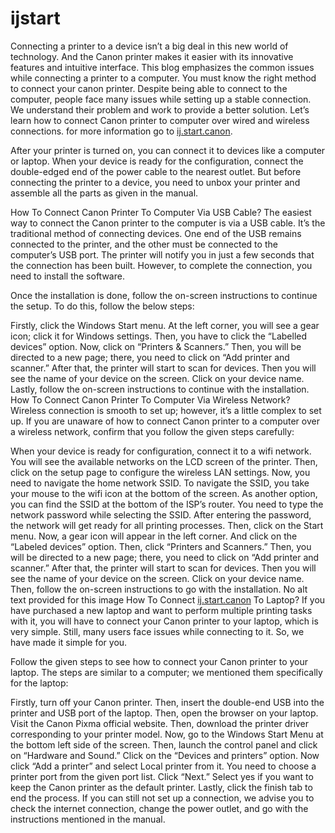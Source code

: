 # ijstart

Connecting a printer to a device isn’t a big deal in this new world of technology. And the Canon printer makes it easier with its innovative features and intuitive interface. This blog emphasizes the common issues while connecting a printer to a computer. You must know the right method to connect your canon printer. Despite being able to connect to the computer, people face many issues while setting up a stable connection. We understand their problem and work to provide a better solution. Let’s learn how to connect Canon printer to computer over wired and wireless connections. for more information go to <a href="https://github.com/ijstartkannon/ijstartkanon/">ij.start.canon</a>.

After your printer is turned on, you can connect it to devices like a computer or laptop. When your device is ready for the configuration, connect the double-edged end of the power cable to the nearest outlet. But before connecting the printer to a device, you need to unbox your printer and assemble all the parts as given in the manual.



How To Connect Canon Printer To Computer Via USB Cable?
The easiest way to connect the Canon printer to the computer is via a USB cable. It’s the traditional method of connecting devices. One end of the USB remains connected to the printer, and the other must be connected to the computer’s USB port. The printer will notify you in just a few seconds that the connection has been built. However, to complete the connection, you need to install the software.

Once the installation is done, follow the on-screen instructions to continue the setup. To do this, follow the below steps:

Firstly, click the Windows Start menu.
At the left corner, you will see a gear icon; click it for Windows settings.
Then, you have to click the “Labelled devices” option.
Now, click on “Printers & Scanners.”
Then, you will be directed to a new page; there, you need to click on “Add printer and scanner.”
After that, the printer will start to scan for devices. Then you will see the name of your device on the screen. Click on your device name.
Lastly, follow the on-screen instructions to continue with the installation.
How To Connect Canon Printer To Computer Via Wireless Network?
Wireless connection is smooth to set up; however, it’s a little complex to set up. If you are unaware of how to connect Canon printer to a computer over a wireless network, confirm that you follow the given steps carefully:

When your device is ready for configuration, connect it to a wifi network.
You will see the available networks on the LCD screen of the printer.
Then, click on the setup page to configure the wireless LAN settings.
Now, you need to navigate the home network SSID.
To navigate the SSID, you take your mouse to the wifi icon at the bottom of the screen.
As another option, you can find the SSID at the bottom of the ISP’s router.
You need to type the network password while selecting the SSID.
After entering the password, the network will get ready for all printing processes.
Then, click on the Start menu.
Now, a gear icon will appear in the left corner.
And click on the “Labeled devices” option.
Then, click “Printers and Scanners.”
Then, you will be directed to a new page; there, you need to click on “Add printer and scanner.”
After that, the printer will start to scan for devices. Then you will see the name of your device on the screen. Click on your device name.
Then, follow the on-screen instructions to go with the installation.
No alt text provided for this image
How To Connect <a href="https://github.com/ijstartkannon/ijstartkanon/">ij.start.canon</a> To Laptop?
If you have purchased a new laptop and want to perform multiple printing tasks with it, you will have to connect your Canon printer to your laptop, which is very simple. Still, many users face issues while connecting to it. So, we have made it simple for you.

Follow the given steps to see how to connect your Canon printer to your laptop. The steps are similar to a computer; we mentioned them specifically for the laptop:

Firstly, turn off your Canon printer.
Then, insert the double-end USB into the printer and USB port of the laptop.
Then, open the browser on your laptop.
Visit the Canon Pixma official website.
Then, download the printer driver corresponding to your printer model.
Now, go to the Windows Start Menu at the bottom left side of the screen.
Then, launch the control panel and click on “Hardware and Sound.”
Click on the “Devices and printers” option.
Now click “Add a printer” and select Local printer from it.
You need to choose a printer port from the given port list.
Click “Next.”
Select yes if you want to keep the Canon printer as the default printer.
Lastly, click the finish tab to end the process.
If you can still not set up a connection, we advise you to check the internet connection, change the power outlet, and go with the instructions mentioned in the manual.
